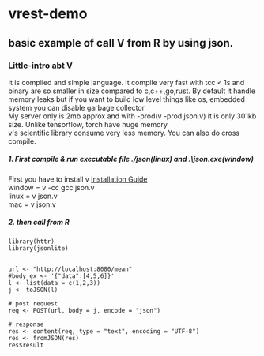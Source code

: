 # vrest-demo
## basic example of call V from R by using json.

### Little-intro abt V
It is compiled and simple language. It compile very fast with tcc < 1s and binary are so smaller in size compared to c,c++,go,rust. By default it handle memory leaks but if you want to build low level things like os, embedded system you can disable garbage collector<br>
My server only is 2mb approx and with -prod(v -prod json.v) it is only 301kb size. Unlike tensorflow, torch have huge memory <br>
v's scientific library consume very less memory. You can also do cross compile.

##### 1. First compile & run executable file ./json(linux) and .\json.exe(window)
First you have to install v <a href="https://github.com/vlang/v"> Installation Guide </a> <br>
window = v -cc gcc json.v <br> 
linux = v json.v <br>
mac = v json.v <br>
##### 2.  then call from R
``` {R}
library(httr)
library(jsonlite)


url <- "http://localhost:8080/mean"
#body ex <- '{"data":[4,5,6]}'
l <- list(data = c(1,2,3))
j <- toJSON(l)

# post request
req <- POST(url, body = j, encode = "json")

# response
res <- content(req, type = "text", encoding = "UTF-8")
res <- fromJSON(res)
res$result
```
